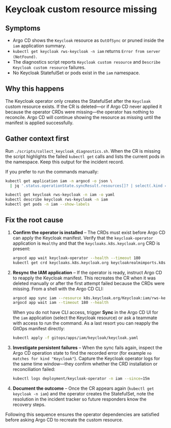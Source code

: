 # Keycloak custom resource missing

## Symptoms

* Argo CD shows the `Keycloak` resource as `OutOfSync` or pruned inside the `iam` application summary.
* `kubectl get keycloak rws-keycloak -n iam` returns `Error from server (NotFound)`.
* The diagnostics script reports `Keycloak custom resource` and `Describe Keycloak custom resource` failures.
* No Keycloak StatefulSet or pods exist in the `iam` namespace.

## Why this happens

The Keycloak operator only creates the StatefulSet after the `Keycloak` custom resource exists. If the CR is deleted—or if
Argo CD never applied it because the operator CRDs were missing—the operator has nothing to reconcile. Argo CD will continue
showing the resource as missing until the manifest is applied successfully.

## Gather context first

Run `./scripts/collect_keycloak_diagnostics.sh`. When the CR is missing the script highlights the failed `kubectl get` calls
and lists the current pods in the namespace. Keep this output for the incident record.

If you prefer to run the commands manually:

```bash
kubectl get application iam -n argocd -o json \
  | jq '.status.operationState.syncResult.resources[]? | select(.kind == "Keycloak")'

kubectl get keycloak rws-keycloak -n iam -o yaml
kubectl describe keycloak rws-keycloak -n iam
kubectl get pods -n iam --show-labels
```

## Fix the root cause

1. **Confirm the operator is installed** – The CRDs must exist before Argo CD can apply the Keycloak manifest. Verify that the
   `keycloak-operator` application is `Healthy` and that the `keycloaks.k8s.keycloak.org` CRD is present:
   ```bash
   argocd app wait keycloak-operator --health --timeout 180
   kubectl get crd keycloaks.k8s.keycloak.org keycloakrealmimports.k8s.keycloak.org
   ```
2. **Resync the IAM application** – If the operator is ready, instruct Argo CD to reapply the Keycloak manifest. This recreates
   the CR when it was deleted manually or after the first attempt failed because the CRDs were missing. From a shell with the
   Argo CD CLI:
   ```bash
   argocd app sync iam --resource k8s.keycloak.org/Keycloak:iam/rws-keycloak
   argocd app wait iam --timeout 180 --health
   ```
   When you do not have CLI access, trigger **Sync** in the Argo CD UI for the `iam` application (select the Keycloak resource)
   or ask a teammate with access to run the command. As a last resort you can reapply the GitOps manifest directly:
   ```bash
   kubectl apply -f gitops/apps/iam/keycloak/keycloak.yaml
   ```
3. **Investigate persistent failures** – When the sync fails again, inspect the Argo CD operation state to find the recorded error
   (for example `no matches for kind "Keycloak"`). Capture the Keycloak operator logs for the same time window—they confirm
   whether the CRD installation or reconciliation failed:
   ```bash
   kubectl logs deployment/keycloak-operator -n iam --since=15m
   ```
4. **Document the outcome** – Once the CR appears again (`kubectl get keycloak -n iam`) and the operator creates the StatefulSet,
   note the resolution in the incident tracker so future responders know the recovery steps.

Following this sequence ensures the operator dependencies are satisfied before asking Argo CD to recreate the custom resource.
